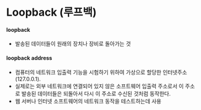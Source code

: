 # Loopback (루프백) 

#### loopback
* 발송된 데이터들이  원래의 장치나 장비로 돌아가는 것

#### loopback address
* 컴퓨터의 네트워크 입출력 기능을 시험하기 위하여 가상으로 할당한 인터넷주소(127.0.0.1).
* 실제로는 외부 네트워크에 연결되어 있지 않은 소프트웨어 입출력 주소로서
 이 주소로 발송된 데이터들은 되돌아서 다시 이 주소로 수신된 것처럼 동작한다.
* 웹 서버나 인터넷 소프트웨어의 네트워크 동작을 테스트하는데 사용


